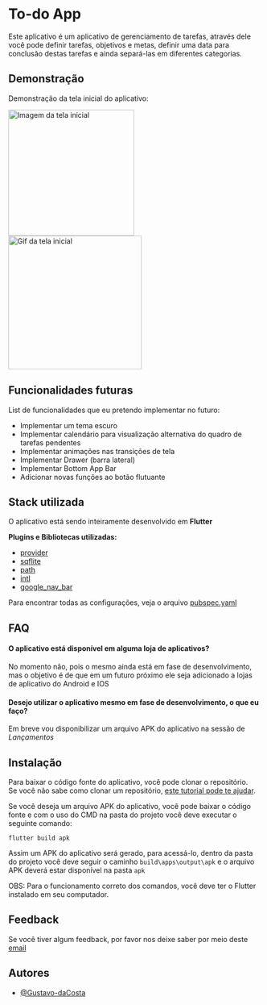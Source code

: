 # To-do App

Este aplicativo é um aplicativo de gerenciamento de tarefas, através dele você pode definir tarefas, objetivos e metas, definir uma data para conclusão destas tarefas e ainda separá-las em diferentes categorias.

## Demonstração

Demonstração da tela inicial do aplicativo:

<div class="column">
  <img src="https://iili.io/Sr7Egt.png" alt="Imagem da tela inicial" width="250"/>
  <img src="https://iili.io/Sra3tj.gif" alt="Gif da tela inicial" width="265"/>
</div>

## Funcionalidades futuras

List de funcionalidades que eu pretendo implementar no futuro:

- Implementar um tema escuro
- Implementar calendário para visualização alternativa do quadro de tarefas pendentes
- Implementar animações nas transições de tela
- Implementar Drawer (barra lateral)
- Implementar Bottom App Bar
- Adicionar novas funções ao botão flutuante


## Stack utilizada

O aplicativo está sendo inteiramente desenvolvido em **Flutter**

**Plugins e Bibliotecas utilizadas:**

- [provider](https://pub.dev/packages/provider)
- [sqflite](https://pub.dev/packages/sqflite)
- [path](https://pub.dev/packages/path)
- [intl](https://pub.dev/packages/intl)
- [google_nav_bar](https://pub.dev/packages/google_nav_bar)

Para encontrar todas as configurações, veja o arquivo [pubspec.yaml](pubspec.yaml)

## FAQ

#### O aplicativo está disponível em alguma loja de aplicativos?

No momento não, pois o mesmo ainda está em fase de desenvolvimento, mas o objetivo é de que em um futuro próximo ele seja adicionado a lojas de aplicativo do Android e IOS

#### Desejo utilizar o aplicativo mesmo em fase de desenvolvimento, o que eu faço?

Em breve vou disponibilizar um arquivo APK do aplicativo na sessão de *Lançamentos*


## Instalação

Para baixar o código fonte do aplicativo, você pode clonar o repositório.  
Se você não sabe como clonar um repositório, [este tutorial pode te ajudar](https://docs.github.com/pt/repositories/creating-and-managing-repositories/cloning-a-repository).

Se você deseja um arquivo APK do aplicativo, você pode baixar o código fonte e com o uso do CMD na pasta do projeto você deve executar o seguinte comando:  
```
flutter build apk
```
Assim um APK do aplicativo será gerado, para acessá-lo, dentro da pasta do projeto você deve seguir o caminho `build\apps\output\apk` e o arquivo APK deverá estar disponível na pasta `apk`  


OBS: Para o funcionamento correto dos comandos, você deve ter o Flutter instalado em seu computador.
## Feedback

Se você tiver algum feedback, por favor nos deixe saber por meio deste [email](mailto:gustavog.costa.997@gmail.com)


## Autores

- [@Gustavo-daCosta](https://www.github.com/Gustavo-daCosta)



